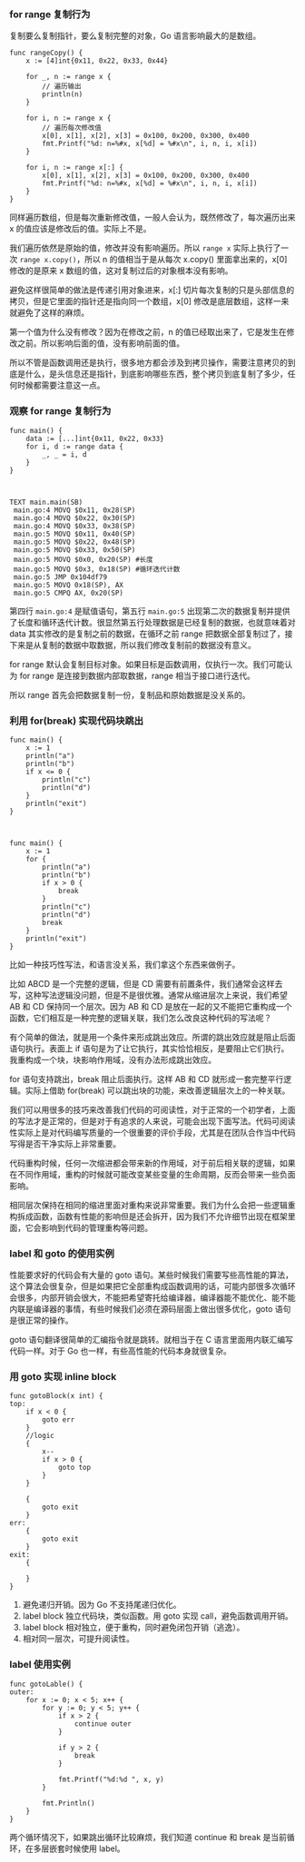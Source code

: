 ### for range 复制行为

复制要么复制指针，要么复制完整的对象，Go 语言影响最大的是数组。

    
    
    func rangeCopy() {
        x := [4]int{0x11, 0x22, 0x33, 0x44}
    
        for _, n := range x {
            // 遍历输出
            println(n)
        }
    
        for i, n := range x {
            // 遍历每次修改值
            x[0], x[1], x[2], x[3] = 0x100, 0x200, 0x300, 0x400
            fmt.Printf("%d: n=%#x, x[%d] = %#x\n", i, n, i, x[i])
        }
    
        for i, n := range x[:] {
            x[0], x[1], x[2], x[3] = 0x100, 0x200, 0x300, 0x400
            fmt.Printf("%d: n=%#x, x[%d] = %#x\n", i, n, i, x[i])
        }
    }
    

同样遍历数组，但是每次重新修改值，一般人会认为，既然修改了，每次遍历出来 x 的值应该是修改后的值。实际上不是。

我们遍历依然是原始的值，修改并没有影响遍历。所以 `range x` 实际上执行了一次 `range x.copy()`，所以 n 的值相当于是从每次
x.copy() 里面拿出来的，x[0] 修改的是原来 x 数组的值，这对复制过后的对象根本没有影响。

避免这样很简单的做法是传递引用对象进来，x[:] 切片每次复制的只是头部信息的拷贝，但是它里面的指针还是指向同一个数组，x[0]
修改是底层数组，这样一来就避免了这样的麻烦。

第一个值为什么没有修改？因为在修改之前，n 的值已经取出来了，它是发生在修改之前。所以影响后面的值，没有影响前面的值。

所以不管是函数调用还是执行，很多地方都会涉及到拷贝操作，需要注意拷贝的到底是什么，是头信息还是指针，到底影响哪些东西，整个拷贝到底复制了多少，任何时候都需要注意这一点。

### 观察 for range 复制行为

    
    
    func main() {
        data := [...]int{0x11, 0x22, 0x33}
        for i, d := range data {
            _, _ = i, d
        }
    }
    
    
    
    TEXT main.main(SB)
     main.go:4 MOVQ $0x11, 0x28(SP)
     main.go:4 MOVQ $0x22, 0x30(SP)
     main.go:4 MOVQ $0x33, 0x38(SP)
     main.go:5 MOVQ $0x11, 0x40(SP)
     main.go:5 MOVQ $0x22, 0x48(SP)
     main.go:5 MOVQ $0x33, 0x50(SP)
     main.go:5 MOVQ $0x0, 0x20(SP) #长度
     main.go:5 MOVQ $0x3, 0x18(SP) #循环迭代计数
     main.go:5 JMP 0x104df79
     main.go:5 MOVQ 0x18(SP), AX
     main.go:5 CMPQ AX, 0x20(SP)
    

第四行 `main.go:4` 是赋值语句，第五行 `main.go:5`
出现第二次的数据复制并提供了长度和循环迭代计数。很显然第五行处理数据是已经复制的数据，也就意味着对 data 其实修改的是复制之前的数据，在循环之前
range 把数据全部复制过了，接下来是从复制的数据中取数据，所以我们修改复制前的数据没有意义。

for range 默认会复制目标对象。如果目标是函数调用，仅执行一次。我们可能认为 for range 是连接到数据内部取数据，range
相当于接口进行迭代。

所以 range 首先会把数据复制一份，复制品和原始数据是没关系的。

### 利用 for(break) 实现代码块跳出

    
    
    func main() {
        x := 1
        println("a")
        println("b")
        if x <= 0 {
            println("c")
            println("d")
        }
        println("exit")
    }
    
    
    
    func main() {
        x := 1
        for {
            println("a")
            println("b")
            if x > 0 {
                break
            }
            println("c")
            println("d")
            break
        }
        println("exit")
    }
    

比如一种技巧性写法，和语言没关系，我们拿这个东西来做例子。

比如 ABCD 是一个完整的逻辑，但是 CD 需要有前置条件，我们通常会这样去写，这种写法逻辑没问题，但是不是很优雅。通常从缩进层次上来说，我们希望 AB
和 CD 保持同一个层次。因为 AB 和 CD 是放在一起的又不能把它重构成一个函数，它们相互是一种完整的逻辑关联，我们怎么改良这种代码的写法呢？

有个简单的做法，就是用一个条件来形成跳出效应。所谓的跳出效应就是阻止后面语句执行。表面上 if
语句是为了让它执行，其实恰恰相反，是要阻止它们执行。我重构成一个块，块影响作用域，没有办法形成跳出效应。

for 语句支持跳出，break 阻止后面执行。这样 AB 和 CD 就形成一套完整平行逻辑。实际上借助 for(break)
可以跳出块的功能，来改善逻辑层次上的一种关联。

我们可以用很多的技巧来改善我们代码的可阅读性，对于正常的一个初学者，上面的写法才是正常的，但是对于有追求的人来说，可能会出现下面写法。代码可阅读性实际上是对代码编写质量的一个很重要的评价手段，尤其是在团队合作当中代码写得是否干净实际上非常重要。

代码重构时候，任何一次缩进都会带来新的作用域，对于前后相关联的逻辑，如果在不同作用域，重构的时候就可能改变某些变量的生命周期，反而会带来一些负面影响。

相同层次保持在相同的缩进里面对重构来说非常重要。我们为什么会把一些逻辑重构拆成函数，函数有性能的影响但是还会拆开，因为我们不允许细节出现在框架里面，它会影响到代码的管理重构等问题。

### label 和 goto 的使用实例

性能要求好的代码会有大量的 goto
语句。某些时候我们需要写些高性能的算法，这个算法会很复杂，但是如果把它全部重构成函数调用的话，可能内部很多次循环会很多，内部开销会很大，不能把希望寄托给编译器，编译器能不能优化、能不能内联是编译器的事情，有些时候我们必须在源码层面上做出很多优化，goto
语句是很正常的操作。

goto 语句翻译很简单的汇编指令就是跳转。就相当于在 C 语言里面用内联汇编写代码一样。对于 Go 也一样，有些高性能的代码本身就很复杂。

### 用 goto 实现 inline block

    
    
    func gotoBlock(x int) {
    top:
        if x < 0 {
            goto err
        }
        //logic
        {
            x--
            if x > 0 {
                goto top
            }
        }
    
        {
            goto exit
        }
    err:
        {
            goto exit
        }
    exit:
        {
    
        }
    }
    

  1. 避免递归开销。因为 Go 不支持尾递归优化。
  2. label block 独立代码块，类似函数。用 goto 实现 call，避免函数调用开销。
  3. label block 相对独立，便于重构，同时避免闭包开销（逃逸）。
  4. 相对同一层次，可提升阅读性。

### label 使用实例

    
    
    func gotoLable() {
    outer:
        for x := 0; x < 5; x++ {
            for y := 0; y < 5; y++ {
                if x > 2 {
                    continue outer
                }
    
                if y > 2 {
                    break
                }
    
                fmt.Printf("%d:%d ", x, y)
            }
    
            fmt.Println()
        }
    }
    

两个循环情况下，如果跳出循环比较麻烦，我们知道 continue 和 break 是当前循环，在多层嵌套时候使用 label。

